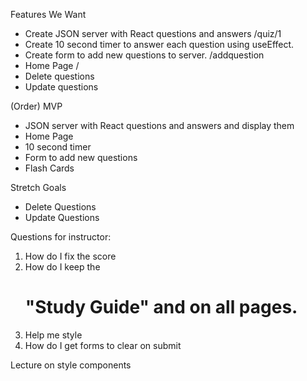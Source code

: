 Features We Want
- Create JSON server with React questions and answers /quiz/1
- Create 10 second timer to answer each question using useEffect.
- Create form to add new questions to server. /addquestion
- Home Page /
- Delete questions
- Update questions

(Order) MVP
- JSON server with React questions and answers and display them
- Home Page
- 10 second timer
- Form to add new questions
- Flash Cards



Stretch Goals
- Delete Questions
- Update Questions


Questions for instructor:
1. How do I fix the score
2. How do I keep the <h1> "Study Guide" and <NavLinks> on all pages.
3. Help me style
4. How do I get forms to clear on submit 

Lecture on style components